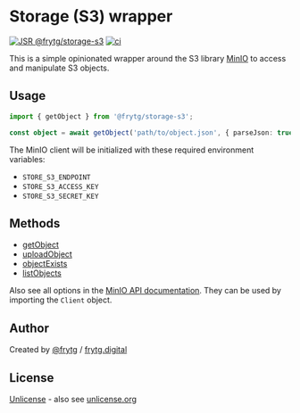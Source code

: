 # Storage (S3) wrapper

[![JSR @frytg/storage-s3](https://jsr.io/badges/@frytg/storage-s3)](https://jsr.io/@frytg/storage-s3)
[![ci](https://github.com/frytg/utility/actions/workflows/test.yml/badge.svg?branch=main)](https://github.com/frytg/utility/actions/workflows/test.yml)

This is a simple opinionated wrapper around the S3 library [MinIO](https://min.io/) to access and manipulate S3 objects.

## Usage

```ts
import { getObject } from '@frytg/storage-s3';

const object = await getObject('path/to/object.json', { parseJson: true });
```

The MinIO client will be initialized with these required environment variables:

- `STORE_S3_ENDPOINT`
- `STORE_S3_ACCESS_KEY`
- `STORE_S3_SECRET_KEY`

## Methods

- [getObject](https://jsr.io/@frytg/storage-s3/doc/~/getObject)
- [uploadObject](https://jsr.io/@frytg/storage-s3/doc/~/uploadObject)
- [objectExists](https://jsr.io/@frytg/storage-s3/doc/~/objectExists)
- [listObjects](https://jsr.io/@frytg/storage-s3/doc/~/listObjects)

Also see all options in the [MinIO API documentation](https://min.io/docs/minio/linux/developers/javascript/API.html).
They can be used by importing the `Client` object.

## Author

Created by [@frytg](https://github.com/frytg) / [frytg.digital](https://www.frytg.digital)

## License

[Unlicense](https://github.com/frytg/utility/blob/main/LICENSE) - also see [unlicense.org](https://unlicense.org)
